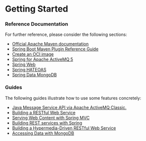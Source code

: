 # Getting Started

### Reference Documentation

For further reference, please consider the following sections:

* [Official Apache Maven documentation](https://maven.apache.org/guides/index.html)
* [Spring Boot Maven Plugin Reference Guide](https://docs.spring.io/spring-boot/docs/2.5.6/maven-plugin/reference/html/)
* [Create an OCI image](https://docs.spring.io/spring-boot/docs/2.5.6/maven-plugin/reference/html/#build-image)
* [Spring for Apache ActiveMQ 5](https://docs.spring.io/spring-boot/docs/2.5.6/reference/htmlsingle/#boot-features-activemq)
* [Spring Web](https://docs.spring.io/spring-boot/docs/2.5.6/reference/htmlsingle/#boot-features-developing-web-applications)
* [Spring HATEOAS](https://docs.spring.io/spring-boot/docs/2.5.6/reference/htmlsingle/#boot-features-spring-hateoas)
* [Spring Data MongoDB](https://docs.spring.io/spring-boot/docs/2.5.6/reference/htmlsingle/#boot-features-mongodb)

### Guides

The following guides illustrate how to use some features concretely:

* [Java Message Service API via Apache ActiveMQ Classic.](https://spring.io/guides/gs/messaging-jms/)
* [Building a RESTful Web Service](https://spring.io/guides/gs/rest-service/)
* [Serving Web Content with Spring MVC](https://spring.io/guides/gs/serving-web-content/)
* [Building REST services with Spring](https://spring.io/guides/tutorials/bookmarks/)
* [Building a Hypermedia-Driven RESTful Web Service](https://spring.io/guides/gs/rest-hateoas/)
* [Accessing Data with MongoDB](https://spring.io/guides/gs/accessing-data-mongodb/)


